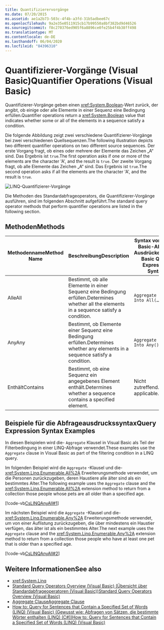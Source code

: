 ```yaml
---
title: Quantifizierervorgänge
ms.date: 07/20/2015
ms.assetid: ae1a2b73-503c-4f4b-a3fd-31b5adbee67c
ms.openlocfilehash: 9a2e35e0511915cb17b99550a8bf382bd9d46526
ms.sourcegitcommit: f8c270376ed905f6a8896ce0fe25b4f4b38ff498
ms.translationtype: MT
ms.contentlocale: de-DE
ms.lasthandoff: 06/04/2020
ms.locfileid: "84396310"
---
```

# <a name="quantifier-operations-visual-basic"></a><span data-ttu-id="5e355-102">Quantifizierer-Vorgänge (Visual Basic)</span><span class="sxs-lookup"><span data-stu-id="5e355-102">Quantifier Operations (Visual Basic)</span></span>
<span data-ttu-id="5e355-103">Quantifizierer-Vorgänge geben einen <xref:System.Boolean>-Wert zurück, der angibt, ob einige oder alle Elemente in einer Sequenz eine Bedingung erfüllen.</span><span class="sxs-lookup"><span data-stu-id="5e355-103">Quantifier operations return a <xref:System.Boolean> value that indicates whether some or all of the elements in a sequence satisfy a condition.</span></span>  
  
 <span data-ttu-id="5e355-104">Die folgende Abbildung zeigt zwei verschiedene Quantifizierer-Vorgänge bei zwei verschiedenen Quellsequenzen.</span><span class="sxs-lookup"><span data-stu-id="5e355-104">The following illustration depicts two different quantifier operations on two different source sequences.</span></span> <span data-ttu-id="5e355-105">Der erste Vorgang fragt, ob eines oder mehrere der Elemente das Zeichen „A“ sind. Das Ergebnis ist `true`.</span><span class="sxs-lookup"><span data-stu-id="5e355-105">The first operation asks if one or more of the elements are the character 'A', and the result is `true`.</span></span> <span data-ttu-id="5e355-106">Der zweite Vorgang fragt, ob alle Elemente das Zeichen „A“ sind. Das Ergebnis ist `true`.</span><span class="sxs-lookup"><span data-stu-id="5e355-106">The second operation asks if all the elements are the character 'A', and the result is `true`.</span></span>  
  
 ![LINQ-Quantifizierer-Vorgänge](./media/quantifier-operations/linq-quantifier-operations.png)  
  
 <span data-ttu-id="5e355-108">Die Methoden des Standardabfrageoperators, die Quantifizierer-Vorgänge ausführen, sind im folgenden Abschnitt aufgeführt.</span><span class="sxs-lookup"><span data-stu-id="5e355-108">The standard query operator methods that perform quantifier operations are listed in the following section.</span></span>  
  
## <a name="methods"></a><span data-ttu-id="5e355-109">Methoden</span><span class="sxs-lookup"><span data-stu-id="5e355-109">Methods</span></span>  
  
|<span data-ttu-id="5e355-110">Methodenname</span><span class="sxs-lookup"><span data-stu-id="5e355-110">Method Name</span></span>|<span data-ttu-id="5e355-111">Beschreibung</span><span class="sxs-lookup"><span data-stu-id="5e355-111">Description</span></span>|<span data-ttu-id="5e355-112">Syntax von Visual Basic-Abfrage Ausdrücken</span><span class="sxs-lookup"><span data-stu-id="5e355-112">Visual Basic Query Expression Syntax</span></span>|<span data-ttu-id="5e355-113">Weitere Informationen</span><span class="sxs-lookup"><span data-stu-id="5e355-113">More Information</span></span>|  
|-----------------|-----------------|------------------------------------------|----------------------|  
|<span data-ttu-id="5e355-114">Alle</span><span class="sxs-lookup"><span data-stu-id="5e355-114">All</span></span>|<span data-ttu-id="5e355-115">Bestimmt, ob alle Elemente in einer Sequenz eine Bedingung erfüllen.</span><span class="sxs-lookup"><span data-stu-id="5e355-115">Determines whether all the elements in a sequence satisfy a condition.</span></span>|`Aggregate … In … Into All(…)`|<xref:System.Linq.Enumerable.All%2A?displayProperty=nameWithType><br /><br /> <xref:System.Linq.Queryable.All%2A?displayProperty=nameWithType>|  
|<span data-ttu-id="5e355-116">Any</span><span class="sxs-lookup"><span data-stu-id="5e355-116">Any</span></span>|<span data-ttu-id="5e355-117">Bestimmt, ob Elemente einer Sequenz eine Bedingung erfüllen.</span><span class="sxs-lookup"><span data-stu-id="5e355-117">Determines whether any elements in a sequence satisfy a condition.</span></span>|`Aggregate … In … Into Any()`|<xref:System.Linq.Enumerable.Any%2A?displayProperty=nameWithType><br /><br /> <xref:System.Linq.Queryable.Any%2A?displayProperty=nameWithType>|  
|<span data-ttu-id="5e355-118">Enthält</span><span class="sxs-lookup"><span data-stu-id="5e355-118">Contains</span></span>|<span data-ttu-id="5e355-119">Bestimmt, ob eine Sequenz ein angegebenes Element enthält.</span><span class="sxs-lookup"><span data-stu-id="5e355-119">Determines whether a sequence contains a specified element.</span></span>|<span data-ttu-id="5e355-120">Nicht zutreffend.</span><span class="sxs-lookup"><span data-stu-id="5e355-120">Not applicable.</span></span>|<xref:System.Linq.Enumerable.Contains%2A?displayProperty=nameWithType><br /><br /> <xref:System.Linq.Queryable.Contains%2A?displayProperty=nameWithType>|  
  
## <a name="query-expression-syntax-examples"></a><span data-ttu-id="5e355-121">Beispiele für die Abfrageausdruckssyntax</span><span class="sxs-lookup"><span data-stu-id="5e355-121">Query Expression Syntax Examples</span></span>  
 <span data-ttu-id="5e355-122">In diesen Beispielen wird die- `Aggregate` Klausel in Visual Basic als Teil der Filterbedingung in einer LINQ-Abfrage verwendet.</span><span class="sxs-lookup"><span data-stu-id="5e355-122">These examples use the `Aggregate` clause in Visual Basic as part of the filtering condition in a LINQ query.</span></span>  
  
 <span data-ttu-id="5e355-123">Im folgenden Beispiel wird die `Aggregate` -Klausel und die- <xref:System.Linq.Enumerable.All%2A> Erweiterungsmethode verwendet, um die Personen zurückzugeben, deren Haustiere alle älter sind als ein bestimmtes Alter.</span><span class="sxs-lookup"><span data-stu-id="5e355-123">The following example uses the `Aggregate` clause and the <xref:System.Linq.Enumerable.All%2A> extension method to return from a collection those people whose pets are all older than a specified age.</span></span>  
  
 [!code-vb[CsLINQAnyAll#1](~/samples/snippets/visualbasic/VS_Snippets_VBCSharp/CsLINQAnyAll/VB/AnyAll.vb#1)]  
  
 <span data-ttu-id="5e355-124">Im nächsten Beispiel wird die `Aggregate` -Klausel und die- <xref:System.Linq.Enumerable.Any%2A> Erweiterungsmethode verwendet, um von einer Auflistung zurückzugeben, die über mindestens ein Haustier verfügen, das älter ist als ein bestimmtes Alter.</span><span class="sxs-lookup"><span data-stu-id="5e355-124">The next example uses the `Aggregate` clause and the <xref:System.Linq.Enumerable.Any%2A> extension method to return from a collection those people who have at least one pet that is older than a specified age.</span></span>  
  
 [!code-vb[CsLINQAnyAll#2](~/samples/snippets/visualbasic/VS_Snippets_VBCSharp/CsLINQAnyAll/VB/AnyAll.vb#2)]  
  
## <a name="see-also"></a><span data-ttu-id="5e355-125">Weitere Informationen</span><span class="sxs-lookup"><span data-stu-id="5e355-125">See also</span></span>

- <xref:System.Linq>
- [<span data-ttu-id="5e355-126">Standard Query Operators Overview (Visual Basic) (Übersicht über Standardabfrageoperatoren (Visual Basic))</span><span class="sxs-lookup"><span data-stu-id="5e355-126">Standard Query Operators Overview (Visual Basic)</span></span>](standard-query-operators-overview.md)
- [<span data-ttu-id="5e355-127">Aggregate Clause</span><span class="sxs-lookup"><span data-stu-id="5e355-127">Aggregate Clause</span></span>](../../../language-reference/queries/aggregate-clause.md)
- [<span data-ttu-id="5e355-128">How to: Query for Sentences that Contain a Specified Set of Words (LINQ) (Visual Basic) (Gewusst wie: Abfragen von Sätzen, die bestimmte Wörter enthalten (LINQ) (C#))</span><span class="sxs-lookup"><span data-stu-id="5e355-128">How to: Query for Sentences that Contain a Specified Set of Words (LINQ) (Visual Basic)</span></span>](how-to-query-for-sentences-that-contain-a-specified-set-of-words.md)
